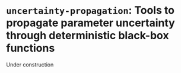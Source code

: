 # `uncertainty-propagation`: Tools to propagate parameter uncertainty through deterministic black-box functions

Under construction